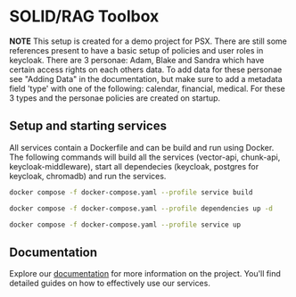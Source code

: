 # SOLID/RAG Toolbox

**NOTE**
This setup is created for a demo project for PSX. There are still some references present to have a basic setup of policies and user roles in keycloak. There are 3 personae: Adam, Blake and Sandra which have certain access rights on each others data. To add data for these personae see "Adding Data" in the documentation, but make sure to add a metadata field 'type' with one of the following: calendar, financial, medical. For these 3 types and the personae policies are created on startup.

## Setup and starting services

All services contain a Dockerfile and can be build and run using Docker.
The following commands will build all the services (vector-api, chunk-api, keycloak-middleware),
start all dependecies (keycloak, postgres for keycloak, chromadb) and run the services.

```bash
docker compose -f docker-compose.yaml --profile service build

docker compose -f docker-compose.yaml --profile dependencies up -d

docker compose -f docker-compose.yaml --profile service up

```

## Documentation

Explore our [documentation](./documentation/README.md) for more information on the project. You'll find detailed guides on how to effectively use our services.
